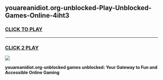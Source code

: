 
## youareanidiot.org-unblocked-Play-Unblocked-Games-Online-4iht3
<h3>
<a href="https://premium76.site?title=youareanidiot.org-unblocked&ref=25A">CLICK TO PLAY</a></h3>
<hr>

<h3>
<a href="https://premium76.site?title=youareanidiot.org-unblocked&ref=25A">CLICK 2 PLAY</a>
  
</h3>

<a href="https://premium76.site?title=youareanidiot.org-unblocked&ref=25A"><img src="https://clearcache.store/games.png"></a>


**youareanidiot.org-unblocked games unblocked: Your Gateway to Fun and Accessible Online Gaming**

